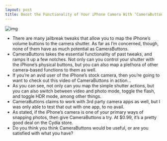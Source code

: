 ```yaml
---
layout: post
title: Boost the Functionality of Your iPhone Camera With ‘CameraButtons’
---
```

![img](http://media.idownloadblog.com/wp-content/uploads/2011/01/CameraButtons.png)
* There are many jailbreak tweaks that allow you to map the iPhone’s volume buttons to the camera shutter. As far as I’m concerned, though, none of them have as much potential as CameraButtons.
* CameraButtons takes the essential functionality of past tweaks, and ramps it up a few notches. Not only can you control your shutter with the iPhone’s physical buttons, but you can also map a plethora of other camera-based functions to them as well.
* If you’re an avid user of the iPhone’s stock camera, then you’re going to want to check out this video of CameraButtons in action…
* As you can see, not only can you map the simple shutter actions, but you can also switch between video and photo mode, toggle the flash, and toggle HDR mode, among other things.
* CameraButtons claims to work with 3rd party camera apps as well, but I was only able to test that out with one app, to no avail.
* As stated, if the iPhone’s camera is one of your primary ways of snapping photos, then give CameraButtons a try. At $0.99, it’s a pretty good deal on the Cydia store.
* Do you think you think CameraButtons would be useful, or are you satisfied with what you have?

